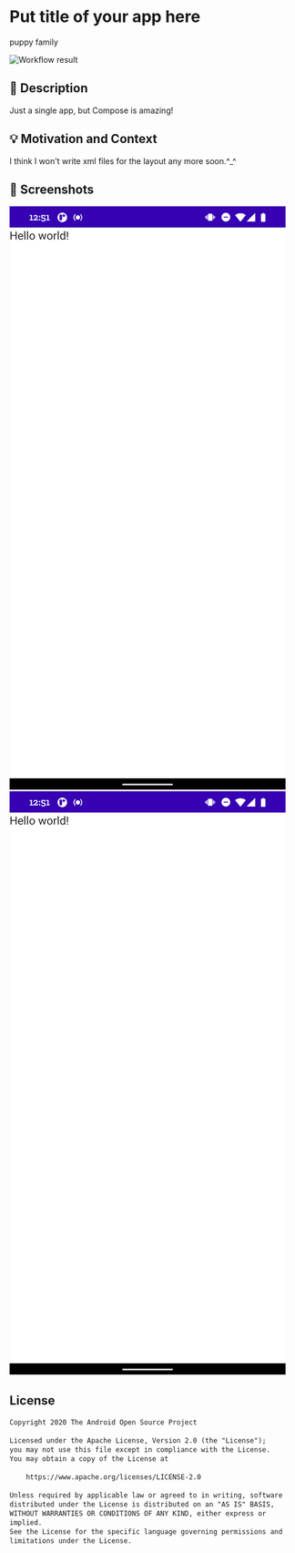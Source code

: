 # Put title of your app here
puppy family
<!--- Replace <OWNER> with your Github Username and <REPOSITORY> with the name of your repository. -->
<!--- You can find both of these in the url bar when you open your repository in github. -->
![Workflow result](https://github.com/lemonlwq/PuppyAdoption/workflows/Check/badge.svg)


## :scroll: Description
<!--- Describe your app in one or two sentences -->
Just a single app, but Compose is amazing!

## :bulb: Motivation and Context
<!--- Optionally point readers to interesting parts of your submission. -->
<!--- What are you especially proud of? -->
I think I won't write xml files for the layout any more soon.^_^

## :camera_flash: Screenshots
<!-- You can add more screenshots here if you like -->
<img src="/results/screenshot_1.png">&emsp;<img src="/results/screenshot_2.png">

## License
```
Copyright 2020 The Android Open Source Project

Licensed under the Apache License, Version 2.0 (the "License");
you may not use this file except in compliance with the License.
You may obtain a copy of the License at

    https://www.apache.org/licenses/LICENSE-2.0

Unless required by applicable law or agreed to in writing, software
distributed under the License is distributed on an "AS IS" BASIS,
WITHOUT WARRANTIES OR CONDITIONS OF ANY KIND, either express or implied.
See the License for the specific language governing permissions and
limitations under the License.
```